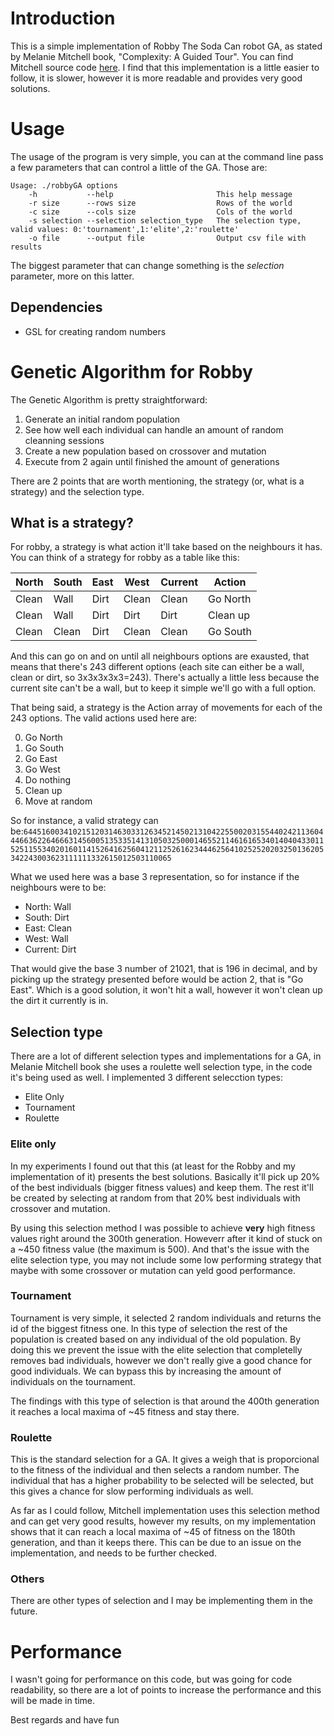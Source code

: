 # Introduction
This is a simple implementation of Robby The Soda Can robot GA, as stated by Melanie Mitchell book, "Complexity: A Guided Tour".
You can find Mitchell source code [here](http://web.cecs.pdx.edu/~mm/RobbyTheRobot/). I find that this implementation is a little
easier to follow, it is slower, however it is more readable and provides very good solutions.

# Usage
The usage of the program is very simple, you can at the command line pass a few parameters that can control a little of the GA.
Those are:

    Usage: ./robbyGA options
        -h           --help                       This help message
        -r size      --rows size                  Rows of the world
        -c size      --cols size                  Cols of the world
        -s selection --selection selection_type   The selection type, valid values: 0:'tournament',1:'elite',2:'roulette'
        -o file      --output file                Output csv file with results

The biggest parameter that can change something is the *selection* parameter, more on this latter.

## Dependencies

* GSL for creating random numbers

# Genetic Algorithm for Robby
The Genetic Algorithm is pretty straightforward:

1. Generate an initial random population
2. See how well each individual can handle an amount of random cleanning sessions
3. Create a new population based on crossover and mutation
4. Execute from 2 again until finished the amount of generations

There are 2 points that are worth mentioning, the strategy (or, what is a strategy) and the selection type.

## What is a strategy?
For robby, a strategy is what action it'll take based on the neighbours it has. You can think of a strategy for robby as a table
like this:

| North | South | East | West | Current | Action |
| ----- | ----- | ---- | ---- | ------- | ------ |
| Clean | Wall  | Dirt | Clean| Clean   |Go North|
| Clean | Wall  | Dirt | Dirt | Dirt    |Clean up|
| Clean | Clean | Dirt | Clean| Clean   |Go South|

And this can go on and on until all neighbours options are exausted, that means that there's 243 different options (each site
can either be a wall, clean or dirt, so 3x3x3x3x3=243). There's actually a little less because the current site can't be a 
wall, but to keep it simple we'll go with a full option.

That being said, a strategy is the Action array of movements for each of the 243 options. The valid actions used here are:

0. Go North
1. Go South
2. Go East
3. Go West
4. Do nothing
5. Clean up
6. Move at random

So for instance, a valid strategy can be:<code>644516003410215120314630331263452145021310422550020315544024211360444663622646663145600513533514131050325000146552114616165340140404330115251155340201601141526416256041211252616234446256410252520203250136205342243003623111111332615012503110065</code>

What we used here was a base 3 representation, so for instance if the neighbours were to be:

* North: Wall
* South: Dirt
* East: Clean
* West: Wall
* Current: Dirt

That would give the base 3 number of 21021, that is 196 in decimal, and by picking up the strategy presented before would be action 2, that is "Go East".
Which is a good solution, it won't hit a wall, however it won't clean up the dirt it currently is in.

## Selection type
There are a lot of different selection types and implementations for a GA, in Melanie Mitchell book she uses a roulette well
selection type, in the code it's being used as well. I implemented 3 different selecction types:

* Elite Only
* Tournament
* Roulette

### Elite only
In my experiments I found out that this (at least for the Robby and my implementation of it) presents the best solutions. Basically
it'll pick up 20% of the best individuals (bigger fitness values) and keep them. The rest it'll be created by selecting at random
from that 20% best individuals with crossover and mutation.

By using this selection method I was possible to achieve **very** high fitness values right around the 300th generation. Howeverr
after it kind of stuck on a ~450 fitness value (the maximum is 500). And that's the issue with the elite selection type, you
may not include some low performing strategy that maybe with some crossover or mutation can yeld good performance.

### Tournament
Tournament is very simple, it selected 2 random individuals and returns the id of the biggest fitness one. In this type of
selection the rest of the population is created based on any individual of the old population. By doing this we prevent the issue
with the elite selection that completelly removes bad individuals, however we don't really give a good chance for good individuals.
We can bypass this by increasing the amount of individuals on the tournament.

The findings with this type of selection is that around the 400th generation it reaches a local maxima of ~45 fitness and stay there.

### Roulette
This is the standard selection for a GA. It gives a weigh that is proporcional to the fitness of the individual and then
selects a random number. The individual that has a higher probability to be selected will be selected, but this gives a chance
for slow performing individuals as well.

As far as I could follow, Mitchell implementation uses this selection method and can get very good results, however my results, on
my implementation shows that it can reach a local maxima of ~45 of fitness on the 180th generation, and than it keeps there.
This can be due to an issue on the implementation, and needs to be further checked.

### Others
There are other types of selection and I may be implementing them in the future.

# Performance
I wasn't going for performance on this code, but was going for code readability, so there are a lot of points to increase the performance
and this will be made in time.

Best regards and have fun

